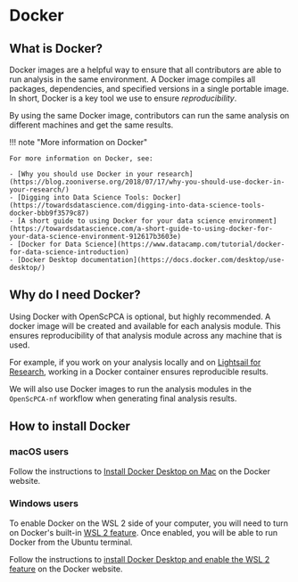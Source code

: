 # Docker

## What is Docker?

Docker images are a helpful way to ensure that all contributors are able to run analysis in the same environment.
A Docker image compiles all packages, dependencies, and specified versions in a single portable image.
In short, Docker is a key tool we use to ensure _reproducibility_.

By using the same Docker image, contributors can run the same analysis on different machines and get the same results.

!!! note "More information on Docker"

    For more information on Docker, see:

    - [Why you should use Docker in your research](https://blog.zooniverse.org/2018/07/17/why-you-should-use-docker-in-your-research/)
    - [Digging into Data Science Tools: Docker](https://towardsdatascience.com/digging-into-data-science-tools-docker-bbb9f3579c87)
    - [A short guide to using Docker for your data science environment](https://towardsdatascience.com/a-short-guide-to-using-docker-for-your-data-science-environment-912617b3603e)
    - [Docker for Data Science](https://www.datacamp.com/tutorial/docker-for-data-science-introduction)
    - [Docker Desktop documentation](https://docs.docker.com/desktop/use-desktop/)

## Why do I need Docker?

Using Docker with OpenScPCA is optional, but highly recommended.
A docker image will be created and available for each analysis module.
This ensures reproducibility of that analysis module across any machine that is used.

For example, if you work on your analysis locally and on [Lightsail for Research](../../aws/index.md#lightsail-for-research-virtual-computing-with-aws), working in a Docker container ensures reproducible results.

We will also use Docker images to run the analysis modules in the `OpenScPCA-nf` workflow when generating final analysis results.

## How to install Docker

### macOS users

Follow the instructions to [Install Docker Desktop on Mac](https://docs.docker.com/desktop/install/mac-install/) on the Docker website.

### Windows users

To enable Docker on the WSL 2 side of your computer, you will need to turn on Docker's built-in [WSL 2 feature](https://docs.docker.com/desktop/wsl/).
Once enabled, you will be able to run Docker from the Ubuntu terminal.

Follow the instructions to [install Docker Desktop and enable the WSL 2 feature](https://docs.docker.com/desktop/wsl/#turn-on-docker-desktop-wsl-2) on the Docker website.

